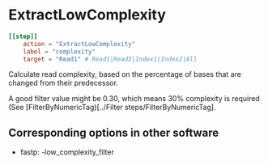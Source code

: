 # ExtractLowComplexity


```toml
[[step]]
    action = "ExtractLowComplexity"
    label = "complexity"
    target = "Read1" # Read1|Read2|Index1|Index2|All
```


Calculate read complexity, based on the percentage of bases that are changed from their predecessor.

A good filter value might be 0.30, which means 30% complexity is required (See 
[FilterByNumericTag)[../Filter steps/FilterByNumericTag].


## Corresponding options in other software 
- fastp: -low_complexity_filter
